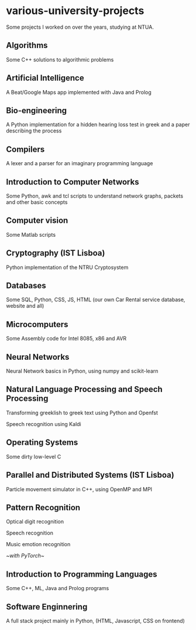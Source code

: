 # various-university-projects
Some projects I worked on over the years, studying at NTUA.


## Algorithms
Some C++ solutions to algorithmic problems


## Artificial Intelligence
A Beat/Google Maps app implemented with Java and Prolog


## Bio-engineering
A Python implementation for a hidden hearing loss test in greek and a paper describing the process


## Compilers
A lexer and a parser for an imaginary programming language


## Introduction to Computer Networks
Some Python, awk and tcl scripts to understand network graphs, packets and other basic concepts


## Computer vision
Some Matlab scripts


## Cryptography (IST Lisboa)
Python implementation of the NTRU Cryptosystem


## Databases
Some SQL, Python, CSS, JS, HTML (our own Car Rental service database, website and all)


## Microcomputers
Some Assembly code for Intel 8085, x86 and AVR 


## Neural Networks
Neural Network basics in Python, using numpy and scikit-learn


## Natural Language Processing and Speech Processing
Transforming greeklish to greek text using Python and Openfst

Speech recognition using Kaldi


## Operating Systems
Some dirty low-level C


## Parallel and Distributed Systems (IST Lisboa)
Particle movement simulator in C++, using OpenMP and MPI


## Pattern Recognition
Optical digit recognition

Speech recognition

Music emotion recognition

*~with PyTorch~*


## Introduction to Programming Languages
Some C++, ML, Java and Prolog programs


## Software Enginnering
A full stack project mainly in Python, (HTML, Javascript, CSS on frontend)
